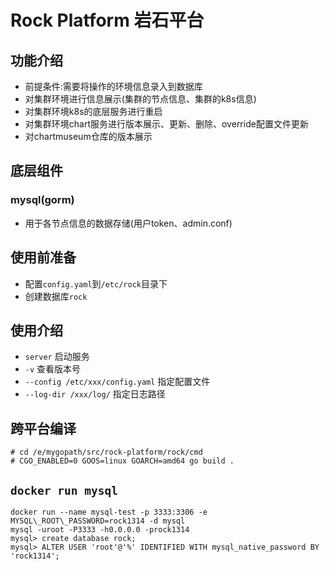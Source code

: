 # Rock Platform 岩石平台
## 功能介绍
+ 前提条件:需要将操作的环境信息录入到数据库
+ 对集群环境进行信息展示(集群的节点信息、集群的k8s信息)
+ 对集群环境k8s的底层服务进行重启
+ 对集群环境chart服务进行版本展示、更新、删除、override配置文件更新
+ 对chartmuseum仓库的版本展示

## 底层组件
### mysql(gorm)
+ 用于各节点信息的数据存储(用户token、admin.conf)

## 使用前准备
+ 配置`config.yaml`到`/etc/rock`目录下
+ 创建数据库`rock`

## 使用介绍
+ `server` 启动服务
+ `-v` 查看版本号
+ `--config /etc/xxx/config.yaml` 指定配置文件
+ `--log-dir /xxx/log/` 指定日志路径

## 跨平台编译
```
# cd /e/mygopath/src/rock-platform/rock/cmd
# CGO_ENABLED=0 GOOS=linux GOARCH=amd64 go build .
```

## `docker run mysql`
```
docker run --name mysql-test -p 3333:3306 -e MYSQL\_ROOT\_PASSWORD=rock1314 -d mysql
mysql -uroot -P3333 -h0.0.0.0 -prock1314
mysql> create database rock;
mysql> ALTER USER 'root'@'%' IDENTIFIED WITH mysql_native_password BY 'rock1314';
```

